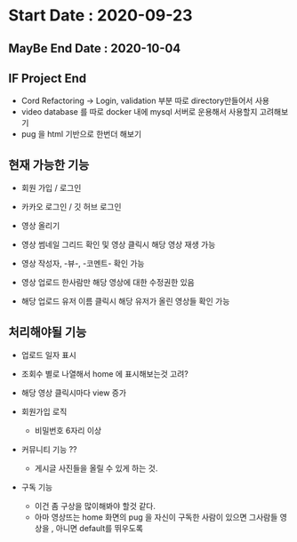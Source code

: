 # Start Date : 2020-09-23

## MayBe End Date : 2020-10-04

## IF Project End

- Cord Refactoring -> Login, validation 부분 따로 directory만들어서 사용
- video database 를 따로 docker 내에 mysql 서버로 운용해서 사용할지 고려해보기
- pug 을 html 기반으로 한번더 해보기

## 현재 가능한 기능

- 회원 가입 / 로그인

- 카카오 로그인 / 깃 허브 로그인

- 영상 올리기

- 영상 썸네일 그리드 확인 및 영상 클릭시 해당 영상 재생 가능

- 영상 작성자, -뷰-, -코멘트- 확인 가능

- 영상 업로드 한사람만 해당 영상에 대한 수정권한 있음

- 해당 업로드 유저 이름 클릭시 해당 유저가 올린 영상들 확인 가능

## 처리해야될 기능

- 업로드 일자 표시

- 조회수 별로 나열해서 home 에 표시해보는것 고려?

- 해당 영상 클릭시마다 view 증가

- 회원가입 로직

  - 비밀번호 6자리 이상

- 커뮤니티 기능 ??

  - 게시글 사진들을 올릴 수 있게 하는 것.

- 구독 기능
  - 이건 좀 구상을 많이해봐야 할것 같다.
  - 아마 영상뜨는 home 화면의 pug 을 자신이 구독한 사람이 있으면 그사람들 영상을 , 아니면 default를 뛰우도록
